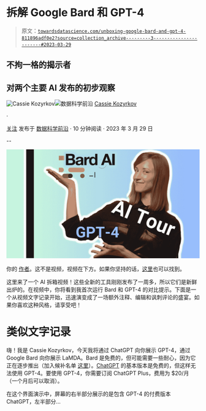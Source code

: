 # 拆解 Google Bard 和 GPT-4

> 原文：[`towardsdatascience.com/unboxing-google-bard-and-gpt-4-811896adf0e2?source=collection_archive---------3-----------------------#2023-03-29`](https://towardsdatascience.com/unboxing-google-bard-and-gpt-4-811896adf0e2?source=collection_archive---------3-----------------------#2023-03-29)

## 不拘一格的揭示者

## 对两个主要 AI 发布的初步观察

[](https://kozyrkov.medium.com/?source=post_page-----811896adf0e2--------------------------------)![Cassie Kozyrkov](https://kozyrkov.medium.com/?source=post_page-----811896adf0e2--------------------------------)[](https://towardsdatascience.com/?source=post_page-----811896adf0e2--------------------------------)![数据科学前沿](https://towardsdatascience.com/?source=post_page-----811896adf0e2--------------------------------) [Cassie Kozyrkov](https://kozyrkov.medium.com/?source=post_page-----811896adf0e2--------------------------------)

·

[关注](https://medium.com/m/signin?actionUrl=https%3A%2F%2Fmedium.com%2F_%2Fsubscribe%2Fuser%2F2fccb851bb5e&operation=register&redirect=https%3A%2F%2Ftowardsdatascience.com%2Funboxing-google-bard-and-gpt-4-811896adf0e2&user=Cassie+Kozyrkov&userId=2fccb851bb5e&source=post_page-2fccb851bb5e----811896adf0e2---------------------post_header-----------) 发布于 [数据科学前沿](https://towardsdatascience.com/?source=post_page-----811896adf0e2--------------------------------) · 10 分钟阅读 · 2023 年 3 月 29 日[](https://medium.com/m/signin?actionUrl=https%3A%2F%2Fmedium.com%2F_%2Fvote%2Ftowards-data-science%2F811896adf0e2&operation=register&redirect=https%3A%2F%2Ftowardsdatascience.com%2Funboxing-google-bard-and-gpt-4-811896adf0e2&user=Cassie+Kozyrkov&userId=2fccb851bb5e&source=-----811896adf0e2---------------------clap_footer-----------)

--

[](https://medium.com/m/signin?actionUrl=https%3A%2F%2Fmedium.com%2F_%2Fbookmark%2Fp%2F811896adf0e2&operation=register&redirect=https%3A%2F%2Ftowardsdatascience.com%2Funboxing-google-bard-and-gpt-4-811896adf0e2&source=-----811896adf0e2---------------------bookmark_footer-----------)![](img/eb57d2416ad5e2ae0845f2f98b18cac7.png)

你的 [作者](https://decision.wtf/)。这不是视频，视频在下方。如果你坚持的话，[这里](http://bit.ly/quaesita_ytunboxing)也可以找到。

这里来了一个 AI 拆箱视频！这些全新的工具刚刚发布了一周多，所以它们是新鲜出炉的。在视频中，你将看到我首次运行 Bard 和 GPT-4 的对比提示。下面是一个从视频文字记录开始，迅速演变成了一场额外注释、编辑和讽刺评论的盛宴。如果你喜欢这种风格，请享受吧！

# 类似文字记录

嗨！我是 Cassie Kozyrkov，今天我将通过 ChatGPT 向你展示 GPT-4，通过 Google Bard 向你展示 LaMDA。Bard 是免费的，但可能需要一些耐心，因为它正在逐步推出（加入候补名单 [这里](https://bard.google.com/)）。[ChatGPT](https://chat.openai.com) 的基本版本是免费的，但这样无法使用 GPT-4。要使用 GPT-4，你需要订阅 ChatGPT Plus，费用为 $20/月（一个月后可以取消）。

在这个界面演示中，屏幕的右半部分展示的是包含 GPT-4 的付费版本 ChatGPT，左半部分…
